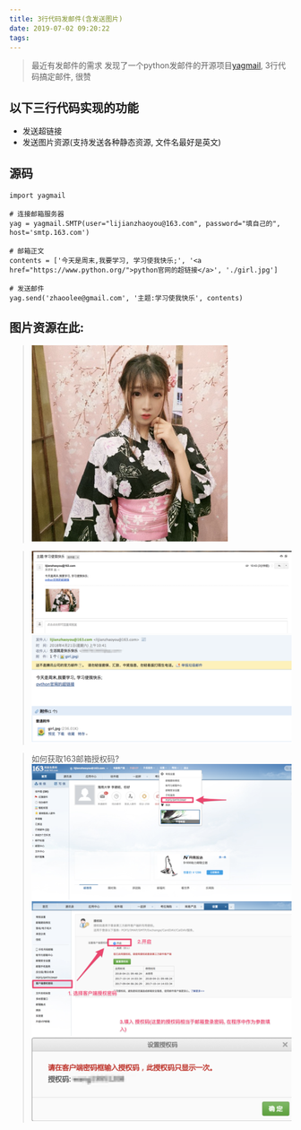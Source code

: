 ```yaml
---
title: 3行代码发邮件(含发送图片)
date: 2019-07-02 09:20:22
tags:
---
```

> 最近有发邮件的需求
> 发现了一个python发邮件的开源项目[yagmail](https://github.com/kootenpv/yagmail), 3行代码搞定邮件, 很赞

## 以下三行代码实现的功能

- 发送超链接
- 发送图片资源(支持发送各种静态资源, 文件名最好是英文)

## 源码
```
import yagmail

# 连接邮箱服务器
yag = yagmail.SMTP(user="lijianzhaoyou@163.com", password="填自己的", host='smtp.163.com')

# 邮箱正文
contents = ['今天是周末,我要学习, 学习使我快乐;', '<a href="https://www.python.org/">python官网的超链接</a>', './girl.jpg']

# 发送邮件
yag.send('zhaoolee@gmail.com', '主题:学习使我快乐', contents)
```

##  图片资源在此:
> ![girl.jpg](https://raw.githubusercontent.com/zhaoolee/GraphBed/master/zhaoolee_images000000/f0d68a44d83322c194482f4c28adfc36.png)

> ![gmail收到的邮件](https://raw.githubusercontent.com/zhaoolee/GraphBed/master/zhaoolee_images000000/342f5110530330f2fc61b1198d6c3080.png)
> ![qq邮箱收到的邮件](https://raw.githubusercontent.com/zhaoolee/GraphBed/master/zhaoolee_images000000/a7cc6caa5d9cadd8fdef46754437f85c.png)



> 如何获取163邮箱授权码?
> ![设置 => POP3/SMTP/IMAP](https://raw.githubusercontent.com/zhaoolee/GraphBed/master/zhaoolee_images000000/245479d46b420b90ace78fc62fc1ae9b.png)
> ![设置授权码](https://raw.githubusercontent.com/zhaoolee/GraphBed/master/zhaoolee_images000000/e3cfd472a30bfa823e3b1252a4d92d1a.png)
> ![弹框提示](https://raw.githubusercontent.com/zhaoolee/GraphBed/master/zhaoolee_images000000/8a00504611a070226e4ce78a66c658b7.png)
